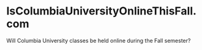 # IsColumbiaUniversityOnlineThisFall.com
Will Columbia University classes be held online during the Fall semester?
